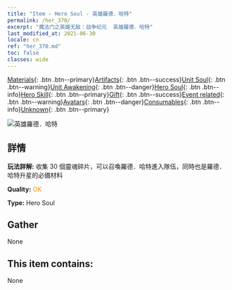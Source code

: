 ```yaml
---
title: "Item - Hero Soul - 英雄羅德．哈特"
permalink: /her_370/
excerpt: "魔法门之英雄无敌：战争纪元  英雄羅德．哈特"
last_modified_at: 2021-06-30
locale: cn
ref: "her_370.md"
toc: false
classes: wide
---
```

 [Materials](/ItemsCN/){: .btn .btn--primary}[Artifacts](/ItemsCN/Artifacts/){: .btn .btn--success}[Unit Soul](/ItemsCN/UnitSoul/){: .btn .btn--warning}[Unit Awakening](/ItemsCN/UnitAwakening/){: .btn .btn--danger}[Hero Soul](/ItemsCN/HeroSoul/){: .btn .btn--info}[Hero Skill](/ItemsCN/HeroSkill/){: .btn .btn--primary}[Gift](/ItemsCN/Gift/){: .btn .btn--success}[Event related](/ItemsCN/Events/){: .btn .btn--warning}[Avatars](/ItemsCN/Avatars/){: .btn .btn--danger}[Consumables](/ItemsCN/Consumables/){: .btn .btn--info}[Unknown](/ItemsCN/Unknown/){: .btn .btn--primary}

 ![英雄羅德．哈特](/images/h/h_LordHaart.jpg)

## 詳情
 **玩法詳解:** 收集 30 個靈魂碎片，可以召喚羅德．哈特進入隊伍，同時也是羅德．哈特升星的必備材料

 **Quality:** <span style="color: #FF8C00">OK</span>

 **Type:** Hero Soul

## Gather

  None

## This item contains:

  None

